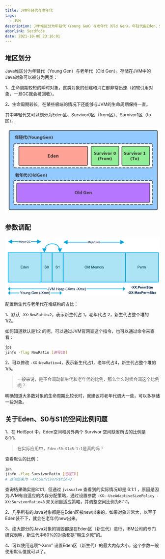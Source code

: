 ```yaml
---
title: JVM年轻代与老年代
tags:
  - JVM
description: JVM堆区分为年轻代（Young Gen）与老年代（Old Gen）。年轻代由Eden、S0/S1区组成。
abbrlink: 5ecdfc3e
date: 2021-10-08 23:16:01
---
```


## 堆区划分

Java堆区分为年轻代（Young Gen）与老年代（Old Gen）。存储在JVM中的Java对象可以被分为两类：

1、生命周期较短的瞬时对象，这类对象的创建和消亡都非常迅速（如软引用对象，一旦GC就会被回收）。

2、生命周期较长，在某些极端的情况下还能够与JVM的生命周期保持一直。

其中年轻代又可以划分为Eden区、Survivor0区（from区）、Survivor1区（to区）。

![image-20211008224055196](JVM-Eden-Old-Region/JVM-年轻代与老年代.png)

## 参数调配

![img](JVM-Eden-Old-Region/JVM-堆区参数调配.png)

配置新生代与老年代在堆结构的占比：

1、默认 `-XX:NewRatio=2`，表示新生代占 1，老年代占 2，新生代占整个堆的 1/2。

如何知道默认是1:2 的呢，可以通过JVM官网查这个指令，也可以通过命令来查看：

```bash
jps
jinfo -flag NewRatio [进程ID]
```

2、可以修改 `-XX:NewRatio=4`，表示新生代占1，老年代占4，新生代占整个堆的 1/5。

> 一般来说，是不会调动新生代和老年代的比例，那么什么时候会调这个比例呢？

明确知道大多数对象的生命周期比较长时，就建议将老年代调大一些，可以多存储一些对象。

## 关于Eden、S0与S1的空间比例问题

1、在 HotSpot 中，Eden空间和另外两个 Survivor 空间缺省所占的比例是 8:1:1。

> 在实际应用中，`Eden:S0:S1=8:1:1`是真的吗？

查看默认的比例：

```bash
jps
jinfo -flag SurvivorRatio [进程ID]
# 查询结果为 -XX:SurvivorRatio=8
```

查询结果确实是8:1:1，但通过 `jvisualvm` 查看到的实际情况却是 6:1:1 ，原因是因为JVM有自适应的内存分配策略，通过设置参数 `-XX:-UseAdaptiveSizePolicy -XX:SurvivorRatio=8` 来关闭自适应策略，并调整空间比例为8:1:1。

2、几乎所有的Java对象都是在Eden区被new出来的，如果对象非常大，以至于Eden装不下，就会在老年代new出来。

3、绝大部分的Java对象的销毁都是在Eden区（新生代）进行，IBM公司的专门研究表明，新生代中80%的对象都是“朝生夕死”的。

4、可以使用选项“-Xmn” 设置Eden区（新生代）的最大内存大小，这个参数一般使用默认值就可以了。

